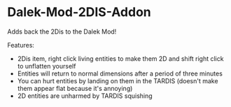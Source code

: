 # Dalek-Mod-2DIS-Addon
Adds back the 2Dis to the Dalek Mod!

Features:
- 2Dis item, right click living entities to make them 2D and shift right click to unflatten yourself
- Entities will return to normal dimensions after a period of three minutes
- You can hurt entities by landing on them in the TARDIS (doesn't make them appear flat because it's annoying)
- 2D entities are unharmed by TARDIS squishing
